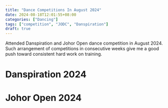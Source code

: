 ```yaml
---
title: "Dance Competitions In August 2024"
date: 2024-08-18T12:01:55+08:00
categories: ["Dancing"]
tags: ["competition", "JODC", "Danspiration"]
draft: true
---
```


Attended Danspiration and Johor Open dance competition in August 2024. Such arrangement of competitions in consecutive weeks give me a good push toward consistent hard work on training.

# Danspiration 2024

# Johor Open 2024
